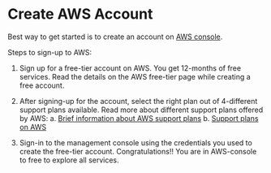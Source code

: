 # Create AWS Account

Best way to get started is to create an account on [AWS console](https://signin.aws.amazon.com/signin?redirect_uri=https%3A%2F%2Fconsole.aws.amazon.com%2Fconsole%2Fhome%3Fstate%3DhashArgs%2523%26isauthcode%3Dtrue&client_id=arn%3Aaws%3Aiam%3A%3A015428540659%3Auser%2Fhomepage&forceMobileApp=0).

Steps to sign-up to AWS:

1. Sign up for a free-tier account on AWS. You get 12-months of free services. Read the details on the AWS free-tier page while creating a free account.

2. After signing-up for the account, select the right plan out of 4-different support plans available.
Read more about different support plans offered by AWS:
a. [Brief information about AWS support plans](https://github.com/supriya-s-jadhav/AWS-Certifications/blob/master/1.AWS%20Cloud%20Practitioner/1.Cloud%20Concepts%20And%20Technology/Support%20Plans.md)
b. [Support plans on AWS](https://aws.amazon.com/premiumsupport/plans/)

3. Sign-in to the management console using the credentials you used to create the free-tier account. Congratulations!! You are in AWS-console to free to explore all services.
